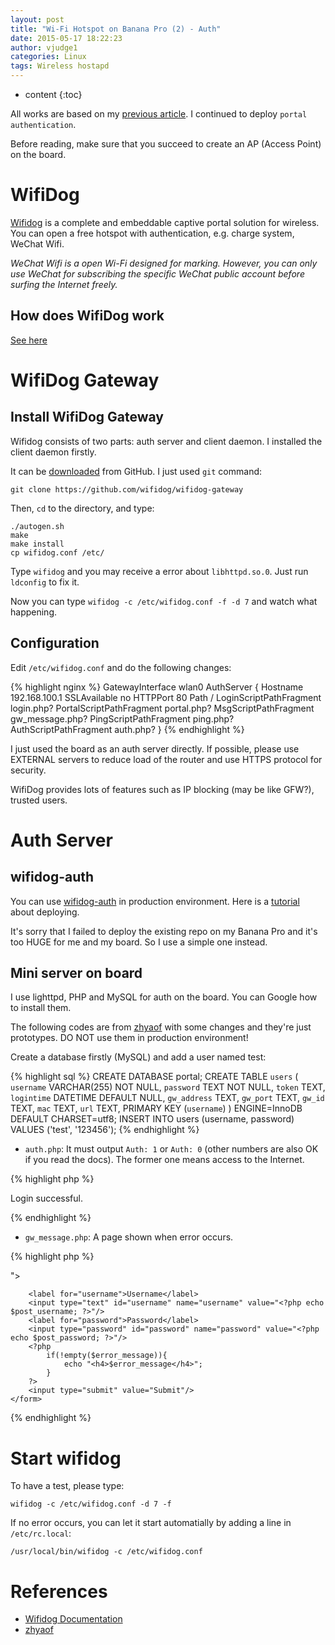 ```yaml
---
layout: post
title: "Wi-Fi Hotspot on Banana Pro (2) - Auth"
date: 2015-05-17 18:22:23
author: vjudge1
categories: Linux
tags: Wireless hostapd
---
```


* content
{:toc}

All works are based on my [previous article](/linux/2015/05/15/wi-fi-hotspot-on-banana-pro-1.html). I continued to deploy `portal authentication`.

Before reading, make sure that you succeed to create an AP (Access Point) on the board.





# WifiDog

[Wifidog](http://dev.wifidog.org) is a complete and embeddable captive portal solution for wireless. You can open a free hotspot with authentication, e.g. charge system, WeChat Wifi.

*WeChat Wifi is a open Wi-Fi designed for marking. However, you can only use WeChat for subscribing the specific WeChat public account before surfing the Internet freely.*

## How does WifiDog work

[See here](http://dev.wifidog.org/wiki/doc/developer/FlowDiagram)

# WifiDog Gateway

## Install WifiDog Gateway

Wifidog consists of two parts: auth server and client daemon. I installed the client daemon firstly.

It can be [downloaded](https://github.com/wifidog/wifidog-gateway) from GitHub. I just used `git` command:

    git clone https://github.com/wifidog/wifidog-gateway

Then, `cd` to the directory, and type:

    ./autogen.sh
    make
    make install
    cp wifidog.conf /etc/

Type `wifidog` and you may receive a error about `libhttpd.so.0`. Just run `ldconfig` to fix it.

Now you can type `wifidog -c /etc/wifidog.conf -f -d 7` and watch what happening.

## Configuration

Edit `/etc/wifidog.conf` and do the following changes:

{% highlight nginx %}
GatewayInterface wlan0
AuthServer {
    Hostname 192.168.100.1
    SSLAvailable no
    HTTPPort 80
    Path /
    LoginScriptPathFragment login.php?
    PortalScriptPathFragment portal.php?
    MsgScriptPathFragment gw_message.php?
    PingScriptPathFragment ping.php?
    AuthScriptPathFragment auth.php?
}
{% endhighlight %}

I just used the board as an auth server directly. If possible, please use EXTERNAL servers to reduce load of the router and use HTTPS protocol for security.

WifiDog provides lots of features such as IP blocking (may be like GFW?), trusted users.

# Auth Server

## wifidog-auth

You can use [wifidog-auth](https://github.com/wifidog/wifidog-auth) in production environment. Here is a [tutorial](http://dev.wifidog.org/wiki/doc/install/auth-server) about deploying.

It's sorry that I failed to deploy the existing repo on my Banana Pro and it's too HUGE for me and my board. So I use a simple one instead.

## Mini server on board

I use lighttpd, PHP and MySQL for auth on the board. You can Google how to install them.

The following codes are from [zhyaof](http://talk.withme.me/?p=267) with some changes and they're just prototypes. DO NOT use them in production environment!

Create a database firstly (MySQL) and add a user named test:

{% highlight sql %}
CREATE DATABASE portal;
CREATE TABLE `users` (
    `username` VARCHAR(255) NOT NULL,
    `password` TEXT NOT NULL,
    `token` TEXT,
    `logintime` DATETIME DEFAULT NULL,
    `gw_address` TEXT,
    `gw_port` TEXT,
    `gw_id` TEXT,
    `mac` TEXT,
    `url` TEXT,
    PRIMARY KEY (`username`)
) ENGINE=InnoDB DEFAULT CHARSET=utf8;
INSERT INTO users (username, password) VALUES ('test', '123456');
{% endhighlight %}

* `auth.php`: It must output `Auth: 1` or `Auth: 0` (other numbers are also OK if you read the docs). The former one means access to the Internet.

{% highlight php %}
<?php
    // Get parameters from URL firstly.
    $stage = isset($_GET['stage']) ? $_GET['stage'] : null;
    $ip = isset($_GET['ip']) ? $_GET['ip'] : null;
    $mac = isset($_GET['mac']) ? $_GET['mac'] : null;
    $token = isset($_GET['token']) ? $_GET['token'] : null;
    $incoming = isset($_GET['incoming']) ? $_GET['incoming'] : null;
    $outgoing = isset($_GET['outgoing']) ? $_GET['outgoing'] : null;
    $gw_id = isset($_GET['gw_id']) ? $_GET['gw_id'] : null;

    // mac & token are used for auth.
    if(!empty($mac) && !empty($token)) {
        // Connect to MySQL. Please change the the following code to your own.
        $con = mysql_connect('localhost', 'mysql_user', 'mysql_password');
        if(!$con) {
            echo 'Auth: 0';
        } else {
            mysql_select_db('portal', $con);
            // After succeeding to login, IP, MAC and Token from the user will be recorded into the database (login.php).
            // MACs are to identify users. However, it can be bypassed by ARP spoofing.
            $result = mysql_query("SELECT * FROM users WHERE mac='$mac' AND token='$token'");
            if(!empty($result) && mysql_num_rows($result) != 0) {
                echo 'Auth: 1';
            } else {
                echo 'Auth: 0';
            }
        }
    } else {
        echo 'Auth: 0';
    }
{% endhighlight %}

* `portal.php`: A page that shows "Login successful" and jumps to the url (up to you).

{% highlight html %}
<?php
    session_start();
    $url = $_SESSION['url'];
?>
Login successful.
<script>setTimeout(function() { location.href = '<?php echo $url; ?>'; }, 1000);</script>
{% endhighlight %}

* `gw_message.php`: A page shown when error occurs.

{% highlight php %}
<?php
    $message = null;
    if(isset($_GET["message"])){
        $message = $_GET["message"];
    }
    echo $message;
{% endhighlight %}

* `ping.php`: Confirm that the server is alive and collect information of the load of the router. It'll be called regularly and must respond `Pong`.

{% highlight php %}
    Pong
{% endhighlight %}

* `login.php`: The router will provide information of the user and the server needs to show a login page. If correct, specific page (`http://$gw_address:$gw_port/wifidog/auth?token=......`) needs to be jumped to.

{% highlight php %}
<?php
    // Get parameters from the URL.
    $gw_address = isset($_GET['gw_address']) ? $_GET['gw_address'] : null;
    $gw_port = isset($_GET['gw_port']) ? $_GET['gw_port'] : null;
    $gw_id = isset($_GET['gw_id']) ? $_GET['gw_id'] : null;
    $mac = isset(isset($_GET['mac']) ? isset($_GET['mac'] : null;
    $url = isset($_GET['url']) ? $_GET['url'] : null;
    // gw_address, gw_port, gw_id and mac are required for auth.
    if (!empty($gw_address) && !empty($gw_port) && !empty($gw_id) && !empty($mac)) {
        // If POSTed from the login page, ...
        if (isset($_POST['username']) && isset($_POST['password'])) {
            // WARNING: NO defense of injection!
            $post_username = $_POST['username'];
            $post_password = $_POST['password'];
            // Connect to the database. Change these strings from your own.
            $con = mysql_connect('localhost', 'mysql_user', 'mysql_password');
            if(!$con) {
                $error_message = 'Failed to connect to the databse: '.mysql_error();
                // login_view.php is a login page and able to show error messages.
                include('login_view.php');
            }
            else{
                mysql_select_db(‘portal’, $con);
                // Validity check
                $result = mysql_query("SELECT * FROM users WHERE username='$post_username' AND password='$post_password'");
                if (!empty($result) && mysql_num_rows($result) != 0) {
                    // Authentication successful. Generate a random token.
                    $token = '';
                    $pattern = '1234567890abcdefghijklmnopqrstuvwxyzABCDEFGHIJKLOMNOPQRSTUVWXYZ';
                    for($i=0; $i<32; $i++) {
                        $token .= $pattern{mt_rand(0,35)};
                    }

                    // Write token to the database. It'll occur in auth.php.
                    mysql_query("Update users SET token='$token', logintime='".date('Y-m-d H:i:s')."', gw_address='$gw_address', gw_port='$gw_port', gw_id='$gw_id', mac='$mac', url='$url' WHERE username='$post_username'");
                    $error_message = mysql_error();

                    // Just for backup
                    session_start();
                    $_SESSION['username'] = $post_username;
                    $_SESSION['url'] = $url;

                    // Login successful. Jump to the specific page.
                    header('Location: http://'.$gw_address.':'.$gw_port.'/wifidog/auth?token='.$token);
                } else {
                    // Login failed.
                    $error_message = 'Wrong username or password!';
                    include('login_view.php');
                }
            }
        } else {
            include('login_view.php');
        }
    }
{% endhighlight %}

`login_view.php`:

{% highlight html %}
<html>
<head>
    <meta http-equiv="Content-Type" content="text/html; charset=utf-8" />
    <meta name="language" content="en" />
    <title>Portal Login</title>
</head>
<body>
    <form method="post" action="<?php echo "login.php?gw_address=$gw_address&gw_port=$gw_port&gw_id=$gw_id&mac=$mac&url=$url"; ?>">
        <label for="username">Username</label>
        <input type="text" id="username" name="username" value="<?php echo $post_username; ?>"/>
        <label for="password">Password</label>
        <input type="password" id="password" name="password" value="<?php echo $post_password; ?>"/>
        <?php
            if(!empty($error_message)){
                echo "<h4>$error_message</h4>";
            }
        ?>
        <input type="submit" value="Submit"/>
    </form>
</body>
{% endhighlight %}

# Start wifidog

To have a test, please type:

    wifidog -c /etc/wifidog.conf -d 7 -f

If no error occurs, you can let it start automatially by adding a line in `/etc/rc.local`:

    /usr/local/bin/wifidog -c /etc/wifidog.conf


# References
* [Wifidog Documentation](http://dev.wifidog.org/wiki/doc/install/debian)
* [zhyaof](http://talk.withme.me/?p=267)
